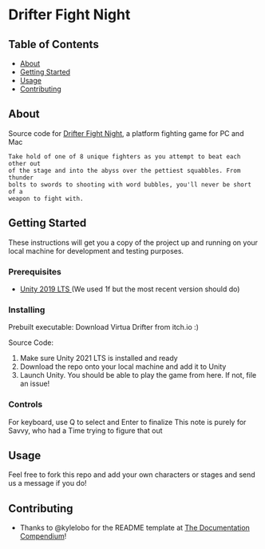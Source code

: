 # Drifter Fight Night

## Table of Contents

- [About](#about)
- [Getting Started](#getting_started)
- [Usage](#usage)
- [Contributing](#contributing)

## About <a name = "about"></a>

Source code for <a href="https://drifters-studios.itch.io/drifter-fight-night">Drifter Fight Night</a>, a platform fighting game for PC and Mac

```
Take hold of one of 8 unique fighters as you attempt to beat each other out
of the stage and into the abyss over the pettiest squabbles. From thunder
bolts to swords to shooting with word bubbles, you'll never be short of a
weapon to fight with.
```

## Getting Started <a name = "getting_started"></a>

These instructions will get you a copy of the project up and running on your local machine for development and testing purposes.

### Prerequisites

* <a href="https://unity.com/releases/2019-lts">Unity 2019 LTS </a>(We used 1f but the most recent version should do)

### Installing

Prebuilt executable: Download Virtua Drifter from itch.io :)

Source Code: 
1. Make sure Unity 2021 LTS is installed and ready
2. Download the repo onto your local machine and add it to Unity
3. Launch Unity. You should be able to play the game from here. If not, file an issue!

### Controls
For keyboard, use Q to select and Enter to finalize
This note is purely for Savvy, who had a Time trying to figure that out


## Usage <a name = "usage"></a>

Feel free to fork this repo and add your own characters or stages and send us a message if you do!

## Contributing <a name="contributing"></a>
* Thanks to @kylelobo for the README template at <a href="https://github.com/kylelobo/The-Documentation-Compendium">The Documentation Compendium</a>!
